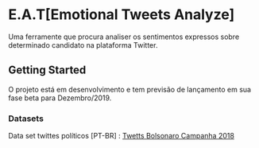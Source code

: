 # E.A.T[Emotional  Tweets Analyze]

Uma ferramente que procura analiser os sentimentos expressos sobre determinado candidato na plataforma Twitter.

## Getting Started

O projeto está em desenvolvimento e  tem previsão de lançamento em sua fase beta para Dezembro/2019.

### Datasets

Data set twittes políticos [PT-BR] : [Twetts Bolsonaro Campanha 2018](http://https://www.kaggle.com/unanimad/tweets-from-brasil-presidential-candidates-2018 "Twetts Bolsonaro Campanha 2018")







